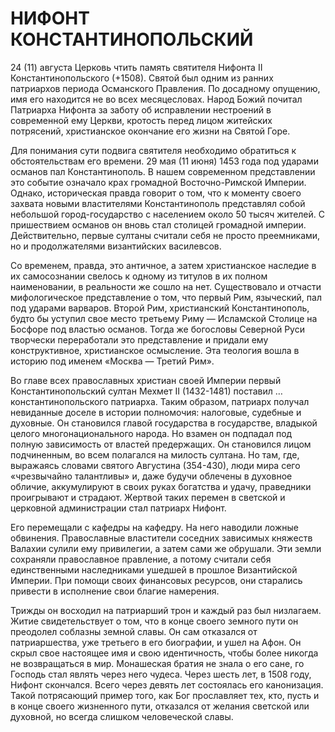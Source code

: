 # НИФОНТ КОНСТАНТИНОПОЛЬСКИЙ

24 (11) августа Церковь чтить память святителя Нифонта II Константинопольского (+1508). Святой был одним из ранних патриархов периода Османского Правления. По досадному опущению, имя его находится не во всех месяцесловах. Народ Божий почитал Патриарха Нифонта за заботу об исправлении нестроений в современной ему Церкви, кротость перед лицом житейских потрясений, христианское окончание его жизни на Святой Горе.

Для понимания сути подвига святителя необходимо обратиться к обстоятельствам его времени. 29 мая (11 июня) 1453 года под ударами османов пал Константинополь. В нашем современном представлении это событие означало крах громадной Восточно-Римской Империи. Однако, историческая правда говорит о том, что к моменту своего захвата новыми властителями Константинополь представлял собой небольшой город-государство с населением около 50 тысяч жителей. С пришествием османов он вновь стал столицей громадной империи. Действительно, первые султаны считали себя не просто преемниками, но и продолжателями византийских василевсов.

Со временем, правда, это античное, а затем христианское наследие в их самосознании свелось к одному из титулов в их полном наименовании, в реальности же сошло на нет. Существовало и отчасти мифологическое представление о том, что первый Рим, языческий, пал под ударами варваров. Второй Рим, христианский Константинополь, будто бы уступил свое место третьему Риму — Исламской Столице на Босфоре под властью османов. Тогда же богословы Северной Руси творчески переработали это представление и придали ему конструктивное, христианское осмысление. Эта теология вошла в историю под именем «Москва — Третий Рим».

Во главе всех православных христиан своей Империи первый Константинопольский султан Мехмет II (1432-1481) поставил … константинопольского патриарха. Таким образом, патриарх получал невиданные доселе в истории полномочия: налоговые, судебные и духовные. Он становился главой государства в государстве, владыкой целого многонационального народа. Но взамен он подпадал под полную зависимость от властей предержащих. Он становился лицом подчиненным, во всем полагался на милость султана. Но там, где, выражаясь словами святого Августина (354-430), люди мира сего «чрезвычайно талантливы» и, даже будучи облечены в духовное обличие, аккумулируют в своих руках богатства и удачу, праведники проигрывают и страдают. Жертвой таких перемен в светской и церковной администрации стал патриарх Нифонт.

Его перемещали с кафедры на кафедру. На него наводили ложные обвинения. Православные властители соседних зависимых княжеств Валахии сулили ему привилегии, а затем сами же обрушали. Эти земли сохраняли православное правление, а потому считали себя единственными наследниками ушедшей в прошлое Византийской Империи. При помощи своих финансовых ресурсов, они старались привести в исполнение свои благие намерения.

Трижды он восходил на патриарший трон и каждый раз был низлагаем. Житие свидетельствует о том, что в конце своего земного пути он преодолел соблазны земной славы. Он сам отказался от патриаршества, уже третьего в его биографии, и ушел на Афон. Он скрыл свое настоящее имя и свою идентичность, чтобы более никогда не возвращаться в мир. Монашеская братия не знала о его сане, го Господь стал являть через него чудеса. Через шесть лет, в 1508 году, Нифонт скончался. Всего через девять лет состоялась его канонизация. Такой потрясающий пример того, как Бог прославляет тех, кто, пусть и в конце своего жизненного пути, отказался от желания светской или духовной, но всегда слишком человеческой славы.
